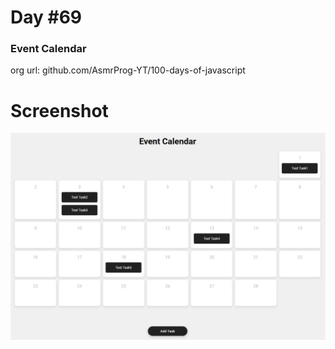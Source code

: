 # Day #69

### Event Calendar
org url: github.com/AsmrProg-YT/100-days-of-javascript

# Screenshot
![sc](./screenshot.jpg)

